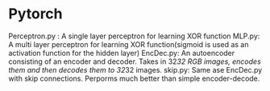 # Pytorch

Perceptron.py : A single layer perceptron for learning XOR function
MLP.py: A multi layer perceptron for learning XOR function(sigmoid is used as an activation function for the hidden layer)
EncDec.py: An autoencoder consisting of an encoder and decoder. Takes in 32*32 RGB images, encodes them and then decodes them to 32*32 images.
skip.py: Same ase EncDec.py with skip connections. Perporms much better than simple encoder-decode.
